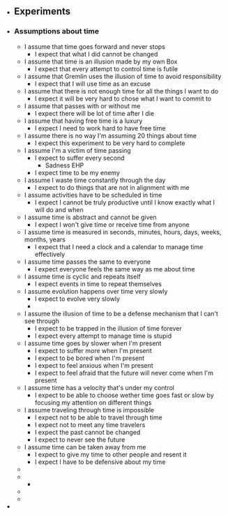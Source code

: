 - ## Experiments
- ### Assumptions about time
	- I assume that time goes forward and never stops
		- I expect that what I did cannot be changed
	- I assume that time is an illusion made by my own Box
		- I expect that every attempt to control time is futile
	- I assume that Gremlin uses the illusion of time to avoid responsibility
		- I expect that I will use time as an excuse
	- I assume that there is not enough time for all the things I want to do
		- I expect it will be very hard to chose what I want to commit to
	- I assume that passes with or without me
		- I expect there will be lot of time after I die
	- I assume that having free time is a luxury
		- I expect I need to work hard to have free time
	- I assume there is no way I'm assuming 20 things about time
		- I expect this experiment to be very hard to complete
	- I assume I'm a victim of time passing
		- I expect to suffer every second
			- Sadness EHP
		- I expect time to be my enemy
	- I assume I waste time constantly through the day
		- I expect to do things that are not in alignment with me
	- I assume activities have to be scheduled in time
		- I expect I cannot be truly productive until I know exactly what I will do and when
	- I assume time is abstract and cannot be given
		- I expect I won't give time or receive time from anyone
	- I assume time is measured in seconds, minutes, hours, days, weeks, months, years
		- I expect that I need a clock and a calendar to manage time effectively
	- I assume time passes the same to everyone
		- I expect everyone feels the same way as me about time
	- I assume time is cyclic and repeats itself
		- I expect events in time to repeat themselves
	- I assume evolution happens over time very slowly
		- I expect to evolve very slowly
		-
	- I assume the illusion of time to be a defense mechanism that I can't see through
		- I expect to be trapped in the illusion of time forever
		- I expect every attempt to manage time is stupid
	- I assume time goes by slower when I'm present
		- I expect to suffer more when I'm present
		- I expect to be bored when I'm present
		- I expect to feel anxious when I'm present
		- I expect to feel afraid that the future will never come when I'm present
	- I assume time has a velocity that's under my control
		- I expect to be able to choose wether time goes fast or slow by focusing my attention on different things
	- I assume traveling through time is impossible
		- I expect not to be able to travel through time
		- I expect not to meet any time travelers
		- I expect the past cannot be changed
		- I expect to never see the future
	- I assume time can be taken away from me
		- I expect to give my time to other people and resent it
		- I expect I have to be defensive about my time
	-
	-
		-
	-
	-
-